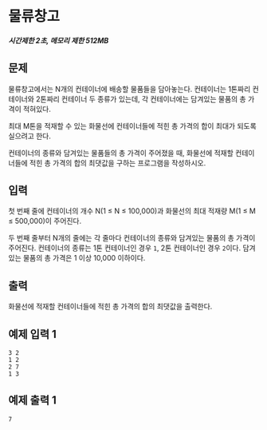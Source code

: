 # 물류창고

##### 시간제한 2초, 메모리 제한 512MB

## 문제

물류창고에서는 N개의 컨테이너에 배송할 물품들을 담아놓는다. 컨테이너는 1톤짜리 컨테이너와 2톤짜리 컨테이너 두 종류가 있는데, 각 컨테이너에는 담겨있는 물품의 총 가격이 적혀있다.

최대 M톤을 적재할 수 있는 화물선에 컨테이너들에 적힌 총 가격의 합이 최대가 되도록 실으려고 한다.

컨테이너의 종류와 담겨있는 물품들의 총 가격이 주어졌을 때, 화물선에 적재할 컨테이너들에 적힌 총 가격의 합의 최댓값을 구하는 프로그램을 작성하시오.



## 입력

첫 번째 줄에 컨테이너의 개수 N(1 ≤ N ≤ 100,000)과 화물선의 최대 적재량 M(1 ≤ M ≤ 500,000)이 주어진다.

두 번째 줄부터 N개의 줄에는 각 줄마다 컨테이너의 종류와 담겨있는 물품의 총 가격이 주어진다. 컨테이너의 종류는 1톤 컨테이너인 경우 `1`, 2톤 컨테이너인 경우 `2`이다. 담겨있는 물품의 총 가격은 1 이상 10,000 이하이다.



## 출력

화물선에 적재할 컨테이너들에 적힌 총 가격의 합의 최댓값을 출력한다.



## 예제 입력 1

```
3 2
1 2
2 7
1 3
```



## 예제 출력 1

```
7
```


